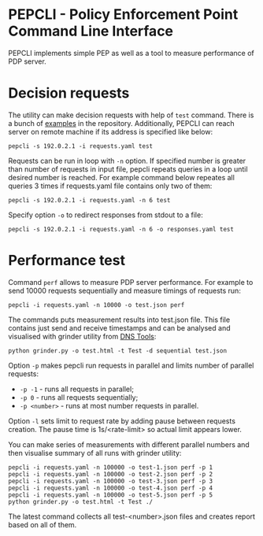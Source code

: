 # PEPCLI - Policy Enforcement Point Command Line Interface
PEPCLI implements simple PEP as well as a tool to measure performance of PDP server.

# Decision requests
The utility can make decision requests with help of `test` command. There is a bunch of [examples](../examples) in the repository. Additionally, PEPCLI can reach server on remote machine if its address is specified like below:
```
pepcli -s 192.0.2.1 -i requests.yaml test
```

Requests can be run in loop with `-n` option. If specified number is greater than number of requests in input file, pepcli repeats queries in a loop until desired number is reached. For example command below repeates all queries 3 times if requests.yaml file contains only two of them:
```
pepcli -s 192.0.2.1 -i requests.yaml -n 6 test
```

Specify option `-o` to redirect responses from stdout to a file:
```
pepcli -s 192.0.2.1 -i requests.yaml -n 6 -o responses.yaml test
```

# Performance test
Command `perf` allows to measure PDP server performance. For example to send 10000 requests sequentially and measure timings of requests run:
```
pepcli -i requests.yaml -n 10000 -o test.json perf
```

The commands puts measurement results into test.json file. This file contains just send and receive timestamps and can be analysed and visualised with grinder utility from [DNS Tools](https://github.com/infobloxopen/dnstools/tree/master/mig/analyser):
```
python grinder.py -o test.html -t Test -d sequential test.json
```

Option `-p` makes pepcli run requests in parallel and limits number of parallel requests:
- `-p -1` - runs all requests in parallel;
- `-p 0` - runs all requests sequentially;
- `-p <number>` - runs at most number requests in parallel.

Option `-l` sets limit to request rate by adding pause between requests creation. The pause time is 1s/&lt;rate-limit&gt; so actual limit appears lower.

You can make series of measurements with different parallel numbers and then visualise summary of all runs with grinder utility:
```
pepcli -i requests.yaml -n 100000 -o test-1.json perf -p 1
pepcli -i requests.yaml -n 100000 -o test-2.json perf -p 2
pepcli -i requests.yaml -n 100000 -o test-3.json perf -p 3
pepcli -i requests.yaml -n 100000 -o test-4.json perf -p 4
pepcli -i requests.yaml -n 100000 -o test-5.json perf -p 5
python grinder.py -o test.html -t Test ./
```

The latest command collects all test-&lt;number&gt;.json files and creates report based on all of them.
